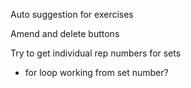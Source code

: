 Auto suggestion for exercises

Amend and delete buttons

Try to get individual rep numbers for sets

- for loop working from set number?
